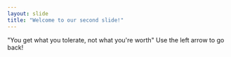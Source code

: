 ```yaml
---
layout: slide
title: "Welcome to our second slide!"
---
```

"You get what you tolerate, not what you're worth"
Use the left arrow to go back!
